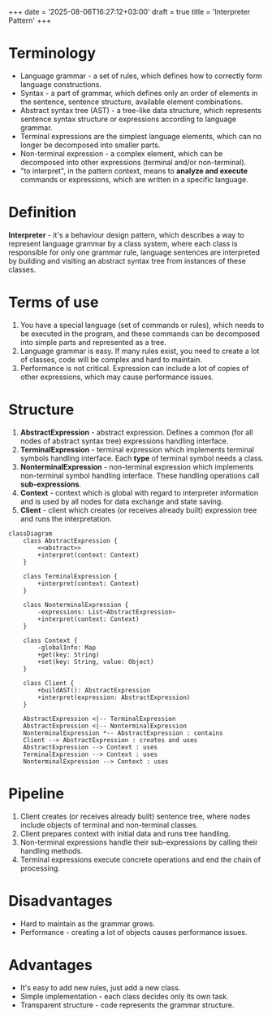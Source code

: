 +++
date = '2025-08-06T16:27:12+03:00'
draft = true
title = 'Interpreter Pattern'
+++

# Terminology

- Language grammar - a set of rules, which defines how to correctly form language constructions.
- Syntax - a part of grammar, which defines only an order of elements in the sentence, sentence structure, available element combinations.
- Abstract syntax tree (AST) - a tree-like data structure, which represents sentence syntax structure or expressions according to language grammar.
- Terminal expressions are the simplest language elements, which can no longer be decomposed into smaller parts.
- Non-terminal expression - a complex element, which can be decomposed into other expressions (terminal and/or non-terminal).
- "to interpret", in the pattern context, means to **analyze and execute** commands or expressions, which are written in a specific language.

# Definition

**Interpreter** - it's a behaviour design pattern, which describes a way to represent language grammar by a class system, where each class is responsible for only one grammar rule, language sentences are interpreted by building and visiting an abstract syntax tree from instances of these classes.

# Terms of use

1. You have a special language (set of commands or rules), which needs to be executed in the program, and these commands can be decomposed into simple parts and represented as a tree.
2. Language grammar is easy. If many rules exist, you need to create a lot of classes, code will be complex and hard to maintain.
3. Performance is not critical. Expression can include a lot of copies of other expressions, which may cause performance issues.

# Structure

1. **AbstractExpression** - abstract expression. Defines a common (for all nodes of abstract syntax tree) expressions handling interface.
2. **TerminalExpression** - terminal expression which implements terminal symbols handling interface. Each **type** of terminal symbol needs a class.
3. **NonterminalExpression** - non-terminal expression which implements non-terminal symbol handling interface. These handling operations call **sub-expressions**.
4. **Context** - context which is global with regard to interpreter information and is used by all nodes for data exchange and state saving.
5. **Client** - client which creates (or receives already built) expression tree and runs the interpretation.

```mermaid
classDiagram
    class AbstractExpression {
        <<abstract>>
        +interpret(context: Context)
    }

    class TerminalExpression {
        +interpret(context: Context)
    }

    class NonterminalExpression {
        -expressions: List~AbstractExpression~
        +interpret(context: Context)
    }

    class Context {
        -globalInfo: Map
        +get(key: String)
        +set(key: String, value: Object)
    }

    class Client {
        +buildAST(): AbstractExpression
        +interpret(expression: AbstractExpression)
    }

    AbstractExpression <|-- TerminalExpression
    AbstractExpression <|-- NonterminalExpression
    NonterminalExpression *-- AbstractExpression : contains
    Client --> AbstractExpression : creates and uses
    AbstractExpression --> Context : uses
    TerminalExpression --> Context : uses
    NonterminalExpression --> Context : uses
```

# Pipeline

1. Client creates (or receives already built) sentence tree, where nodes include objects of terminal and non-terminal classes.
2. Client prepares context with initial data and runs tree handling.
3. Non-terminal expressions handle their sub-expressions by calling their handling methods.
4. Terminal expressions execute concrete operations and end the chain of processing.

# Disadvantages

- Hard to maintain as the grammar grows.
- Performance - creating a lot of objects causes performance issues.

# Advantages

- It's easy to add new rules, just add a new class.
- Simple implementation - each class decides only its own task.
- Transparent structure - code represents the grammar structure.
